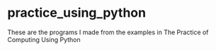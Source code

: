practice_using_python
=====================

These are the programs I made from the examples in The Practice of Computing Using Python
